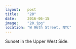 ```yaml
---
layout:   post
title:    "20"
date:     2016-06-15
image:    "20.jpg"
location: "W 96th Street, NYC"
---
```


Sunset in the Upper West Side.
